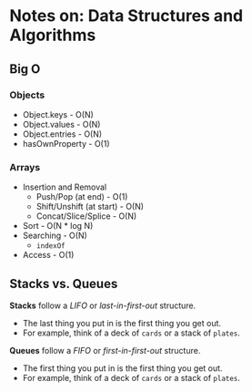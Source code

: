 # Notes on: Data Structures and Algorithms

## Big O

### Objects

- Object.keys - O(N)
- Object.values - O(N)
- Object.entries - O(N)
- hasOwnProperty - O(1)

### Arrays
- Insertion and Removal
  - Push/Pop (at end) - O(1)
  - Shift/Unshift (at start) - O(N)
  - Concat/Slice/Splice - O(N)
- Sort - O(N * log N)
- Searching - O(N)
  - `indexOf`
- Access - O(1)

## Stacks vs. Queues

**Stacks** follow a *LIFO* or *last-in-first-out* structure.
  - The last thing you put in is the first thing you get out.
  - For example, think of a deck of `cards` or a stack of `plates`.

**Queues** follow a *FIFO* or *first-in-first-out* structure.
  - The first thing you put in is the first thing you get out.
  - For example, think of a deck of `cards` or a stack of `plates`.
